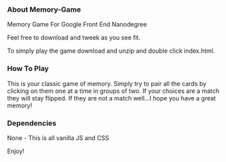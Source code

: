 ### About Memory-Game ###
Memory Game For Google Front End Nanodegree

Feel free to download and tweek as you see fit.

To simply play the game download and unzip and double click index.html.

### How To Play ###

This is your classic game of memory. Simply try to pair all the cards by clicking on them one at a time in groups of two. If your choices are a match they will stay flipped. If they are not a match well...I hope you have a great memory!

### Dependencies ###

None - This is all vanilla JS and CSS

Enjoy!
